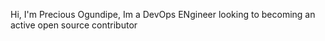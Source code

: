 Hi, I'm Precious Ogundipe, Im a DevOps ENgineer looking to becoming an active open source contributor
